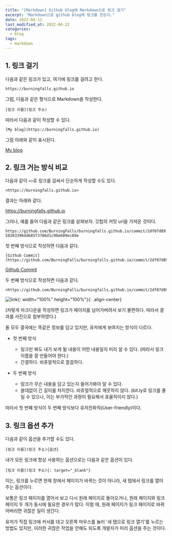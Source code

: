 ```yaml
---
title: "[Markdown] Github blog에 Markdown으로 링크 걸기"
excerpt: "Markdown으로 github blog에 링크를 만든다."
date: 2022-04-12
last_modified_at: 2022-04-22
categories:
  - blog
tags:
  - markdown
---
```


## 1. 링크 걸기

다음과 같은 링크가 있고, 여기에 링크를 걸려고 한다.

`https://burningfalls.github.io`

그럼, 다음과 같은 형식으로 Markdown을 작성한다.

```
[링크 이름](링크 주소)
```

따라서 다음과 같이 작성할 수 있다.

```
[My blog](https://burningfalls.github.io)
```

그럼 아래와 같이 표시된다.

[My blog](https://burningfalls.github.io)

## 2. 링크 거는 방식 비교

다음과 같이 `<>`로 링크를 감싸서 단순하게 작성할 수도 있다.

```
<https://burningfalls.github.io>
```

결과는 아래와 같다.

<https://burningfalls.github.io>

그러나, 예를 들어 다음과 같은 링크를 살펴보자. 깃헙의 커밋 url을 가져온 것이다.

`https://github.com/BurningFalls/burningfalls.github.io/commit/2df07d8958303396ddb85f3786d1c90e609ec89e`

첫 번째 방식으로 작성하면 다음과 같다.

```
[Github Commit](https://github.com/BurningFalls/burningfalls.github.io/commit/2df07d8958303396ddb85f3786d1c90e609ec89e)
```

[Github Commit](https://github.com/BurningFalls/burningfalls.github.io/commit/2df07d8958303396ddb85f3786d1c90e609ec89e)

두 번째 방식으로 작성하면 다음과 같다.

```
<https://github.com/BurningFalls/burningfalls.github.io/commit/2df07d8958303396ddb85f3786d1c90e609ec89e>
```

![link](https://user-images.githubusercontent.com/30232837/164583300-2113db89-427a-470a-a284-69c39b0f75e6.png "link"){: width="100%" height="100%"}{: .align-center}

(저렇게 마크다운을 작성하면 링크가 페이지를 넘어가버려서 보기 불편하다. 따라서 결과를 사진으로 첨부하였다.)

둘 모두 결국에는 똑같은 정보를 담고 있지만, 유저에게 보여지는 방식이 다르다. 

* 첫 번째 방식

  * 링크만 봐도 내가 보게 될 내용이 어떤 내용일지 미리 알 수 있다. (따라서 링크 이름을 잘 만들어야 한다.)
  * 간결하다. 비쥬얼적으로 깔끔하다.

* 두 번째 방식
  
  * 링크가 무슨 내용을 담고 있는지 들어가봐야 알 수 있다.
  * 쓸데없이 긴 길이를 차지한다. 비쥬얼적으로 깨끗하지 않다. (bit.ly로 링크를 줄일 수 있으나, 이는 부가적인 과정이 필요해서 효율적이지 않다.)

따라서 첫 번째 방식이 두 번째 방식보다 유저친화적(User-friendly)이다.

## 3. 링크 옵션 추가

다음과 같이 옵션을 추가할 수도 있다.

```
[링크 이름](링크 주소){옵션}
```

내가 모든 링크에 항상 사용하는 옵션으로는 다음과 같은 옵션이 있다.

```
[링크 이름](링크 주소){: target="_blank"}
```

이는, 링크를 누르면 현재 창에서 페이지가 바뀌는 것이 아니라, 새 탭에서 링크를 열어주는 옵션이다.

보통은 링크 페이지를 열어서 보고 다시 원래 페이지로 돌아오거나, 원래 페이지와 링크 페이지 두 개가 동시에 필요한 경우가 많다. 이럴 때, 원래 페이지가 링크 페이지로 바뀌어버리면 귀찮은 일이 생긴다.

유저가 직접 링크에 커서를 대고 오른쪽 마우스를 눌러 '새 탭으로 링크 열기'를 누르는 방법도 있지만, 이러한 귀찮은 작업을 안해도 되도록 개발자가 미리 옵션을 주는 것이다.

